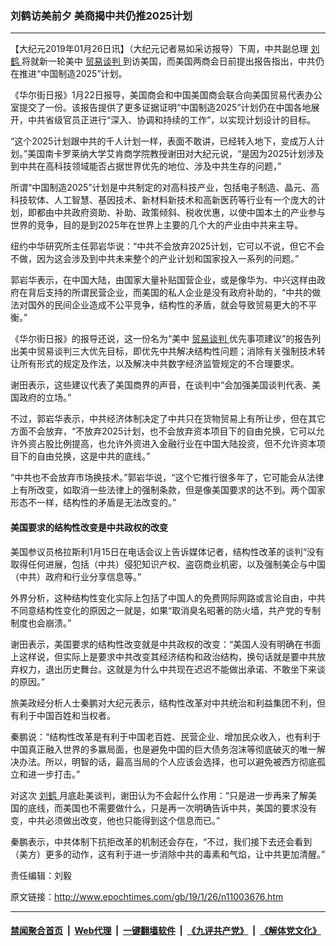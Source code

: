### 刘鹤访美前夕 美商揭中共仍推2025计划
------------------------

<p>
 【大纪元2019年01月26日讯】（大纪元记者易如采访报导）下周，中共副总理
 <a href="http://www.epochtimes.com/gb/tag/%E5%88%98%E9%B9%A4.html">
  刘鹤
 </a>
 将就新一轮美中
 <a href="http://www.epochtimes.com/gb/tag/%E8%B4%B8%E6%98%93%E8%B0%88%E5%88%A4.html">
  贸易谈判
 </a>
 到访美国，而美国两商会日前提出报告指出，中共仍在推进“中国制造2025”计划。
</p>
<p>
 《华尔街日报》1月22日报导，美国商会和中国美国商会联合向美国贸易代表办公室提交了一份。该报告提供了更多证据证明“中国制造2025”计划仍在中国各地展开，中共省级官员正进行“深入、协调和持续的工作”，以实现计划设计的目标。
</p>
<p>
 “这个2025计划跟中共的千人计划一样，表面不敢讲，已经转入地下，变成万人计划。”美国南卡罗莱纳大学艾肯商学院教授谢田对大纪元说，“是因为2025计划涉及到中共在高科技领域能否占据世界优先的地位、涉及中共生存的问题，”
</p>
<p>
 所谓“中国制造2025”计划是中共制定的对高科技产业，包括电子制造、晶元、高科技软体、人工智慧、基因技术、新材料新技术和高新医药等行业有一个庞大的计划，即都由中共政府资助、补助、政策倾斜、税收优惠，以使中国本土的产业参与世界的竞争，目的是到2025年在世界上主要的几个大的产业由中共来主导。
</p>
<p>
 纽约中华研究所主任郭岩华说：“中共不会放弃2025计划，它可以不说，但它不会不做，因为这会涉及到中共未来整个的产业计划和国家投入一系列的问题。”
</p>
<p>
 郭岩华表示，在中国大陆，由国家大量补贴国营企业，或是像华为、中兴这样由政府在背后支持的所谓民营企业，而美国的私人企业是没有政府补助的，“中共的做法对国外的民间企业造成不公平竞争，结构性的矛盾，就会导致贸易更大的不平衡。”
</p>
<p>
 《华尔街日报》的报导还说，这一份名为“美中
 <a href="http://www.epochtimes.com/gb/tag/%E8%B4%B8%E6%98%93%E8%B0%88%E5%88%A4.html">
  贸易谈判
 </a>
 优先事项建议”的报告列出美中贸易谈判三大优先目标，即优先中共解决结构性问题；消除有关强制技术转让所有形式的规定及作法，以及解决中共数字经济监管规定的不合理要求。
</p>
<p>
 谢田表示，这些建议代表了美国商界的声音，在谈判中“会加强美国谈判代表、美国政府的立场。”
</p>
<p>
 不过，郭岩华表示，中共经济体制决定了中共只在货物贸易上有所让步，但在其它方面不会放弃，“不放弃2025计划，也不会放弃资本项目下的自由兑换，它可以允许外资占股比例提高，也允许外资进入金融行业在中国大陆投资，但不允许资本项目下的自由兑换，这是中共的底线。”
</p>
<p>
 “中共也不会放弃市场换技术。”郭岩华说，“这个它推行很多年了，它可能会从法律上有所改变，如取消一些法律上的强制条款，但是像美国要求的达不到。两个国家形态不一样，结构性的矛盾是无法改变的。”
</p>
<h4>
 美国要求的结构性改变是中共政权的改变
</h4>
<p>
 美国参议员格拉斯利1月15日在电话会议上告诉媒体记者，结构性改革的谈判“没有取得任何进展，包括（中共）侵犯知识产权、盗窃商业机密，以及强制美企与中国（中共）政府和行业分享信息等。”
</p>
<p>
 外界分析，这种结构性变化实际上包括了中国人的免费网际网路或言论自由，中共不同意结构性变化的原因之一就是，如果“取消臭名昭著的防火墙，共产党的专制制度也会崩溃。”
</p>
<p>
 谢田表示，美国要求的结构性改变就是中共政权的改变：“美国人没有明确在书面上这样说，但实际上是要求中共改变其经济结构和政治结构，换句话就是要中共放弃权力，退出历史舞台。这就是为什么中共现在迟迟不能做出承诺、不敢坐下来谈的原因。”
</p>
<p>
 旅美政经分析人士秦鹏对大纪元表示，结构性改革对中共统治和利益集团不利，但有利于中国百姓和当权者。
</p>
<p>
 秦鹏说：“结构性改革是有利于中国老百姓、民营企业、增加民众收入，也有利于中国真正融入世界的多赢局面，也是避免中国的巨大债务泡沫等彻底破灭的唯一解决办法。所以，明智的话，最高当局的个人应该会选择，也可以避免被西方彻底孤立和进一步打击。”
</p>
<p>
 对这次
 <a href="http://www.epochtimes.com/gb/tag/%E5%88%98%E9%B9%A4.html">
  刘鹤
 </a>
 月底赴美谈判，谢田认为不会起什么作用：“只是进一步再来了解美国的底线，而美国也不需要做什么，只是再一次明确告诉中共，美国的要求没有变，中共必须做出改变，他也只能得到这个信息而已。”
</p>
<p>
 秦鹏表示，中共体制下抗拒改革的机制还会存在，“不过，我们接下去还会看到（美方）更多的动作，这有利于进一步消除中共的毒素和气焰，让中共更加清醒。”
</p>
<p>
 责任编辑：刘毅
</p>

原文链接：http://www.epochtimes.com/gb/19/1/26/n11003676.htm


------------------------
#### [禁闻聚合首页](https://github.com/gfw-breaker/banned-news/blob/master/README.md) &nbsp;|&nbsp; [Web代理](https://github.com/gfw-breaker/open-proxy/blob/master/README.md) &nbsp;|&nbsp; [一键翻墙软件](https://github.com/gfw-breaker/nogfw/blob/master/README.md) &nbsp;|&nbsp; [《九评共产党》](https://github.com/gfw-breaker/9ping.md/blob/master/README.md#九评之一评共产党是什么) &nbsp;|&nbsp; [《解体党文化》](https://github.com/gfw-breaker/jtdwh.md/blob/master/README.md#绪论)